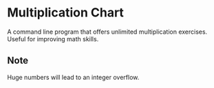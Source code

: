 # Multiplication Chart
A command line program that offers unlimited multiplication exercises. Useful for improving math skills.
## Note
Huge numbers will lead to an integer overflow.
